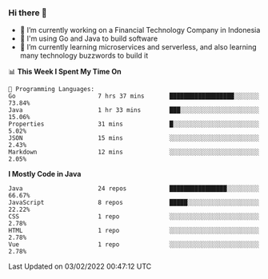 ### Hi there 👋

<!--
**mazzama/mazzama** is a ✨ _special_ ✨ repository because its `README.md` (this file) appears on your GitHub profile.

Here are some ideas to get you started:

- 🔭 I’m currently working on ...
- 🌱 I’m currently learning ...
- 👯 I’m looking to collaborate on ...
- 🤔 I’m looking for help with ...
- 💬 Ask me about ...
- 📫 How to reach me: ...
- 😄 Pronouns: ...
- ⚡ Fun fact: ...
-->

- 🔭 I’m currently working on a Financial Technology Company in Indonesia
- :gun: I'm using Go and Java to build software
- 🌱 I’m currently learning microservices and serverless, and also learning many technology buzzwords to build it

<!--START_SECTION:waka-->
📊 **This Week I Spent My Time On** 

```text
💬 Programming Languages: 
Go                       7 hrs 37 mins       ██████████████████░░░░░░░   73.84% 
Java                     1 hr 33 mins        ███░░░░░░░░░░░░░░░░░░░░░░   15.06% 
Properties               31 mins             █░░░░░░░░░░░░░░░░░░░░░░░░   5.02% 
JSON                     15 mins             ░░░░░░░░░░░░░░░░░░░░░░░░░   2.43% 
Markdown                 12 mins             ░░░░░░░░░░░░░░░░░░░░░░░░░   2.05%

```

**I Mostly Code in Java** 

```text
Java                     24 repos            ████████████████░░░░░░░░░   66.67% 
JavaScript               8 repos             █████░░░░░░░░░░░░░░░░░░░░   22.22% 
CSS                      1 repo              ░░░░░░░░░░░░░░░░░░░░░░░░░   2.78% 
HTML                     1 repo              ░░░░░░░░░░░░░░░░░░░░░░░░░   2.78% 
Vue                      1 repo              ░░░░░░░░░░░░░░░░░░░░░░░░░   2.78%

```



 Last Updated on 03/02/2022 00:47:12 UTC
<!--END_SECTION:waka-->

